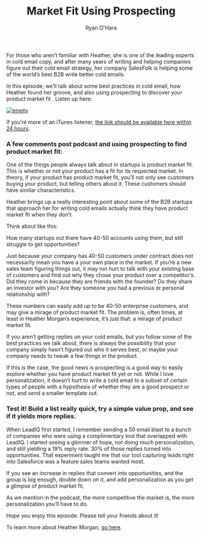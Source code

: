 ﻿---
title: Market Fit Using Prospecting
description: In this weeks episode of the Prospecting Podcast, I sat down with Heather Morgan, CEO of SalesFolk. This podcast gives some thoughts about prospecting and how to find product market fit.
coverImage: /img/leadiq-beach-dog.png
publishDate: Jun 1, 2017

author: Ryan O'Hara
authorProfile: Ryan O'Hara has been an early employee at several startups helping them with marketing and prospecting tactics, including Dyn who was acquired by Oracle for $600+ million in 2016. He's had prospecting campaigns featured in Fortune, Mashable, and TheNextWeb. Ryan specializes in branding, business development, prospecting, and coaching people on how to make good digital first impressions. He also mentors two accelerators, The Iron Yard and The Alpha Loft, and hosts The Prospecting Podcast.
authorImage: img/Ryan-OHara-Headshot.png
---

For those who aren’t familiar with Heather, she is one of the leading experts in cold email copy, and after many years of writing and helping companies figure out their cold email strategy, her company SalesFolk is helping some of the world’s best B2B write better cold emails.

In this episode, we’ll talk about some best practices in cold email, how Heather found her groove, and also using prospecting to discover your product market fit . Listen up here:

[![empty](/img/high-fives-with-heather-morgan.png)](https://w.soundcloud.com/player/?visual=true&url=https%3A%2F%2Fapi.soundcloud.com%2Ftracks%2F325544707&show_artwork=true&maxwidth=1080&maxheight=1000)


If you’re more of an iTunes listener, [the link should be available here within 24 hours](https://itunes.apple.com/us/podcast/prospecting-podcast-by-leadiq/id1126111869?mt=2).

### A few comments post podcast and using prospecting to find product market fit:

One of the things people always talk about in startups is product market fit. This is whether or not your product has a fit for its respected market. In theory, if your product has product market fit, you’ll not only see customers buying your product, but telling others about it. These customers should have similar characteristics.

Heather brings up a really interesting point about some of the B2B startups that approach her for writing cold emails actually think they have product market fit when they don’t.

Think about like this:

How many startups out there have 40-50 accounts using them, but still struggle to get opportunities?

Just because your company has 40-50 customers under contract does not necessarily mean you have a your own place in the market. If you’re a new sales team figuring things out, it may not hurt to talk with your existing base of customers and find out why they chose your product over a competitor’s. Did they come in because they are friends with the founder? Do they share an investor with you? Are they someone you had a previous or personal relationship with?

These numbers can easily add up to be 40-50 enterprise customers, and may give a mirage of product market fit. The problem is, often times, at least in Heather Morgan’s experience, it’s just that: a mirage of product market fit.

If you aren’t getting replies on your cold emails, but you follow some of the best practices we talk about, there is always the possibility that your company simply hasn’t figured out who it serves best, or maybe your company needs to tweak a few things in the product.

If this is the case, the good news is prospecting is a good way to easily explore whether you have product market fit yet or not. While I love personalization, it doesn’t hurt to write a cold email to a subset of certain types of people with a hypothesis of whether they are a good prospect or not, and send a smaller template out.

### Test it! Build a list really quick, try a simple value prop, and see if it yields more replies.

When LeadIQ first started, I remember sending a 50 email blast to a bunch of companies who were using a complimentary tool that overlapped with LeadIQ. I started seeing a glimmer of hope, not doing much personalization, and still yielding a 19% reply rate. 30% of those replies turned into opportunities. That experiment taught me that our tool capturing leads right into Salesforce was a feature sales teams wanted most.

If you see an increase in replies that convert into opportunities, and the group is big enough, double down on it, and add personalization as you get a glimpse of product market fit.

As we mention in the podcast, the more competitive the market is, the more personalization you’ll have to do.

Hope you enjoy this episode. Please tell your friends about it!

To learn more about Heather Morgan, [go here](http://salesfolk.com).

